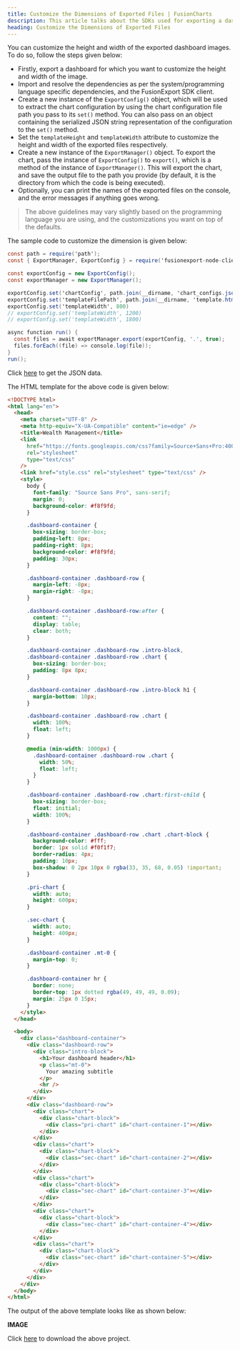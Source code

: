 ```yaml
---
title: Customize the Dimensions of Exported Files | FusionCharts
description: This article talks about the SDKs used for exporting a dashboard.
heading: Customize the Dimensions of Exported Files
---
```


You can customize the height and width of the exported dashboard images. To do so, follow the steps given below:

- Firstly, export a dashboard for which you want to customize the height and width of the image.
- Import and resolve the dependencies as per the system/programming language specific dependencies, and the FusionExport SDK client.
- Create a new instance of the `ExportConfig()` object, which will be used to extract the chart configuration by using the chart configuration file path you pass to its `set()` method. You can also pass on an object containing the serialized JSON string representation of the configuration to the `set()` method.
- Set the `templateHeight` and `templateWidth` attribute to customize the height and width of the exported files respectively.
- Create a new instance of the `ExportManager()` object. To export the chart, pass the instance of `ExportConfig()` to `export()`, which is a method of the instance of `ExportManager()`. This will export the chart, and save the output file to the path you provide (by default, it is the directory from which the code is being executed).
- Optionally, you can print the names of the exported files on the console, and the error messages if anything goes wrong.

> The above guidelines may vary slightly based on the programming language you are using, and the customizations you want on top of the defaults.

The sample code to customize the dimension is given below:

```csharp
const path = require('path');
const { ExportManager, ExportConfig } = require('fusionexport-node-client');

const exportConfig = new ExportConfig();
const exportManager = new ExportManager();

exportConfig.set('chartConfig', path.join(__dirname, 'chart_configs.json'));
exportConfig.set('templateFilePath', path.join(__dirname, 'template.html'));
exportConfig.set('templateWidth', 800)
// exportConfig.set('templateWidth', 1200)
// exportConfig.set('templateWidth', 1800)

async function run() {
  const files = await exportManager.export(exportConfig, '.', true);
  files.forEach((file) => console.log(file));
}
run();
```

Click [here](https://github.com/fusioncharts/fusionexport-tutorials/blob/master/dimensions/chart_configs.json) to get the JSON data.

The HTML template for the above code is given below:

```html
<!DOCTYPE html>
<html lang="en">
  <head>
    <meta charset="UTF-8" />
    <meta http-equiv="X-UA-Compatible" content="ie=edge" />
    <title>Wealth Management</title>
    <link
      href="https://fonts.googleapis.com/css?family=Source+Sans+Pro:400,600"
      rel="stylesheet"
      type="text/css"
    />
    <link href="style.css" rel="stylesheet" type="text/css" />
    <style>
      body {
        font-family: "Source Sans Pro", sans-serif;
        margin: 0;
        background-color: #f8f9fd;
      }

      .dashboard-container {
        box-sizing: border-box;
        padding-left: 8px;
        padding-right: 8px;
        background-color: #f8f9fd;
        padding: 30px;
      }

      .dashboard-container .dashboard-row {
        margin-left: -8px;
        margin-right: -8px;
      }

      .dashboard-container .dashboard-row:after {
        content: "";
        display: table;
        clear: both;
      }

      .dashboard-container .dashboard-row .intro-block,
      .dashboard-container .dashboard-row .chart {
        box-sizing: border-box;
        padding: 8px 8px;
      }

      .dashboard-container .dashboard-row .intro-block h1 {
        margin-bottom: 10px;
      }

      .dashboard-container .dashboard-row .chart {
        width: 100%;
        float: left;
      }

      @media (min-width: 1000px) {
        .dashboard-container .dashboard-row .chart {
          width: 50%;
          float: left;
        }
      }

      .dashboard-container .dashboard-row .chart:first-child {
        box-sizing: border-box;
        float: initial;
        width: 100%;
      }

      .dashboard-container .dashboard-row .chart .chart-block {
        background-color: #fff;
        border: 1px solid #f0f1f7;
        border-radius: 4px;
        padding: 10px;
        box-shadow: 0 2px 10px 0 rgba(33, 35, 68, 0.05) !important;
      }

      .pri-chart {
        width: auto;
        height: 600px;
      }

      .sec-chart {
        width: auto;
        height: 400px;
      }

      .dashboard-container .mt-0 {
        margin-top: 0;
      }

      .dashboard-container hr {
        border: none;
        border-top: 1px dotted rgba(49, 49, 49, 0.09);
        margin: 25px 0 15px;
      }
    </style>
  </head>

  <body>
    <div class="dashboard-container">
      <div class="dashboard-row">
        <div class="intro-block">
          <h1>Your dashboard header</h1>
          <p class="mt-0">
            Your amazing subtitle
          </p>
          <hr />
        </div>
      </div>
      <div class="dashboard-row">
        <div class="chart">
          <div class="chart-block">
            <div class="pri-chart" id="chart-container-1"></div>
          </div>
        </div>
        <div class="chart">
          <div class="chart-block">
            <div class="sec-chart" id="chart-container-2"></div>
          </div>
        </div>
        <div class="chart">
          <div class="chart-block">
            <div class="sec-chart" id="chart-container-3"></div>
          </div>
        </div>
        <div class="chart">
          <div class="chart-block">
            <div class="sec-chart" id="chart-container-4"></div>
          </div>
        </div>
        <div class="chart">
          <div class="chart-block">
            <div class="sec-chart" id="chart-container-5"></div>
          </div>
        </div>
      </div>
    </div>
  </body>
</html>
```

The output of the above template looks like as shown below:

**IMAGE**

Click [here](https://github.com/fusioncharts/fusionexport-tutorials/tree/master/dimensions) to download the above project.
